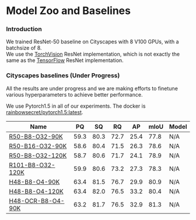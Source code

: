 # Model Zoo and Baselines

### Introduction
We trained ResNet-50 baseline on Cityscapes with 8 V100 GPUs, with a batchsize of 8.  
We use the [TorchVision](https://github.com/pytorch/vision/blob/master/torchvision/models/resnet.py)
ResNet implementation, which is not exactly the same as the 
[TensorFlow](https://github.com/tensorflow/models/blob/master/research/deeplab/core/resnet_v1_beta.py) 
ResNet implementation.

### Cityscapes baselines (Under Progress)

All the results are under progress and we are making efforts to finetune various hyperparameters to achieve better performance. 

We use Pytorch1.5 in all of our experiments. The docker is [rainbowsecret/pytorch1.5:latest](https://hub.docker.com/repository/docker/rainbowsecret/pytorch1.5).

| Name    | PQ   | SQ   | RQ   | AP   | mIoU | Model |
| ------- | ---- | ---- | ---- | ---- | ---- | ----- |
| [R50-B8-O32-90K](configs/panoptic_deeplab_R50_B8_O32_90K_cityscapes.yaml)| 59.3 |  80.3 |  72.7 | 25.4 | 77.8 | N/A |
| [R50-B16-O32-90K](configs/panoptic_deeplab_R50_B16_O32_90K_cityscapes.yaml)| 58.6 |  80.4 |  71.5 | 26.3 | 78.6 | N/A |
| [R50-B8-O32-120K](configs/panoptic_deeplab_R50_B8_O32_120K_cityscapes.yaml)| 58.7 |  80.6 |  71.7 | 24.1 | 78.9 | N/A |
| [R101-B8-O32-120K](configs/panoptic_deeplab_R101_B8_O32_120K_cityscapes.yaml)| 59.9 |  80.6 |  73.2 | 27.3 | 78.3 | N/A |
| [H48-B8-O4-90K](configs/panoptic_deeplab_H48_B16_O4_90K_cityscapes.yaml)| 63.4  |  81.5  |  76.7 | 29.9 | 80.9 | N/A |
| [H48-B8-O4-120K](configs/panoptic_deeplab_H48_B16_O4_120K_cityscapes.yaml)| 63.4 |  82.0 |  76.5 | 33.2 | 80.4 | N/A |
| [H48-OCR-B8-O4-90K](configs/panoptic_deeplab_H48_B16_O4_90K_cityscapes.yaml)| 63.2 |  81.7  |  76.5 | 32.9 | 81.3 | N/A |

